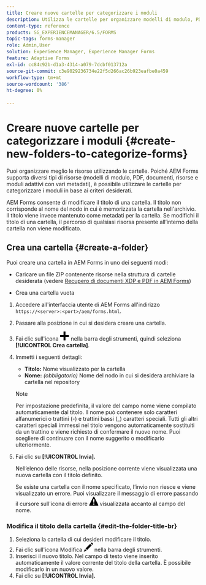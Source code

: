 ```yaml
---
title: Creare nuove cartelle per categorizzare i moduli
description: Utilizza le cartelle per organizzare modelli di modulo, PDF, risorse e moduli adattivi.
content-type: reference
products: SG_EXPERIENCEMANAGER/6.5/FORMS
topic-tags: forms-manager
role: Admin,User
solution: Experience Manager, Experience Manager Forms
feature: Adaptive Forms
exl-id: cc84c92b-d1a3-4314-a079-7dcbf013712a
source-git-commit: c3e9029236734e22f5d266ac26b923eafbe0a459
workflow-type: tm+mt
source-wordcount: '386'
ht-degree: 0%

---
```


# Creare nuove cartelle per categorizzare i moduli {#create-new-folders-to-categorize-forms}

Puoi organizzare meglio le risorse utilizzando le cartelle. Poiché AEM Forms supporta diversi tipi di risorse (modelli di modulo, PDF, documenti, risorse e moduli adattivi con vari metadati), è possibile utilizzare le cartelle per categorizzare i moduli in base ai criteri desiderati.

AEM Forms consente di modificare il titolo di una cartella. Il titolo non corrisponde al nome del nodo in cui è memorizzata la cartella nell&#39;archivio. Il titolo viene invece mantenuto come metadati per la cartella. Se modifichi il titolo di una cartella, il percorso di qualsiasi risorsa presente all’interno della cartella non viene modificato.

## Crea una cartella {#create-a-folder}

Puoi creare una cartella in AEM Forms in uno dei seguenti modi:

* Caricare un file ZIP contenente risorse nella struttura di cartelle desiderata (vedere [Recupero di documenti XDP e PDF in AEM Forms](/help/forms/using/get-xdp-pdf-documents-aem.md))

* Crea una cartella vuota

1. Accedere all&#39;interfaccia utente di AEM Forms all&#39;indirizzo `https://<server>:<port>/aem/forms.html`.
1. Passare alla posizione in cui si desidera creare una cartella.
1. Fai clic sull&#39;icona ![aem6forms_add](assets/aem6forms_add.png) nella barra degli strumenti, quindi seleziona **[!UICONTROL Crea cartella]**.

1. Immetti i seguenti dettagli:

   * **Titolo:** Nome visualizzato per la cartella
   * **Nome:** *(obbligatorio)* Nome del nodo in cui si desidera archiviare la cartella nel repository

   >[!NOTE]
   >
   >Per impostazione predefinita, il valore del campo nome viene compilato automaticamente dal titolo. Il nome può contenere solo caratteri alfanumerici o trattini (-) e trattini bassi (_) caratteri speciali. Tutti gli altri caratteri speciali immessi nel titolo vengono automaticamente sostituiti da un trattino e viene richiesto di confermare il nuovo nome. Puoi scegliere di continuare con il nome suggerito o modificarlo ulteriormente.

1. Fai clic su **[!UICONTROL Invia].**

   Nell’elenco delle risorse, nella posizione corrente viene visualizzata una nuova cartella con il titolo definito.

   Se esiste una cartella con il nome specificato, l’invio non riesce e viene visualizzato un errore. Puoi visualizzare il messaggio di errore passando il cursore sull&#39;icona di errore ![aem6forms_error_alert](assets/aem6forms_error_alert.png) visualizzata accanto al campo del nome.

### Modifica il titolo della cartella {#edit-the-folder-title-br}

1. Seleziona la cartella di cui desideri modificare il titolo.
1. Fai clic sull&#39;icona Modifica ![aem6forms_edit](assets/aem6forms_edit.png) nella barra degli strumenti.
1. Inserisci il nuovo titolo. Nel campo di testo viene inserito automaticamente il valore corrente del titolo della cartella. È possibile modificarlo in un nuovo valore.
1. Fai clic su **[!UICONTROL Invia].**
